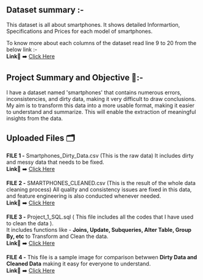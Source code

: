 ## Dataset summary :-  
This dataset is all about smartphones. It shows detailed Informartion, Specifications and Prices for each model of smartphones.  

To know more about each columns of the dataset read line 9 to 20 from the below link :-  
**Link**🔗 ➡️ [Click Here](https://github.com/Arijeet2k1/Data-cleaning-project/blob/main/Project_1_SQL.sql)

## Project Summary and Objective 🎯:-
I have a dataset named 'smartphones' that contains numerous errors, inconsistencies, and dirty data, making it very difficult to draw conclusions. My aim is to transform this data into a more usable format, making it easier to understand and summarize. This will enable the extraction of meaningful insights from the data.

## Uploaded Files 🗂️

**FILE 1 -** Smartphones_Dirty_Data.csv (This is the raw data)
It includes dirty and messy data that needs to be fixed.  
**Link**🔗 ➡️ [Click Here](https://github.com/Arijeet2k1/Data-cleaning-project/blob/main/Smartphones_Dirty_Data.csv)
  
**FILE 2 -** SMARTPHONES_CLEANED.csv (This is the result of the whole data cleaning process)
All quality and consistency issues are fixed in this data, and feature engineering is also conducted whenever needed.     
**Link**🔗 ➡️ [Click Here](https://github.com/Arijeet2k1/Data-cleaning-project/blob/main/SMARTPHONES_CLEANED.csv)
  
**FILE 3 -** Project_1_SQL.sql ( This file includes all the codes that I have used to clean the data ).  
It includes functions like - **Joins, Update, Subqueries, Alter Table, Group By, etc** to Transform and Clean the data.      
**Link**🔗 ➡️ [Click Here](https://github.com/Arijeet2k1/Data-cleaning-project/blob/main/Project_1_SQL.sql)

**FILE 4 -** This file is a sample image for comparison betwwen **Dirty Data and Cleaned Data** making it easy for everyone to understand.  
**Link**🔗 ➡️ [Click Here](https://github.com/Arijeet2k1/Data-cleaning-project/blob/main/Data_Cleaning_Sample.jpg)
